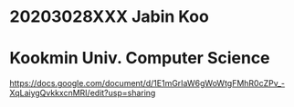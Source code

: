 # 20203028XXX	Jabin Koo
# Kookmin Univ. Computer Science
https://docs.google.com/document/d/1E1mGrIaW6gWoWtgFMhR0cZPv_-XqLaiygQvkkxcnMRI/edit?usp=sharing
